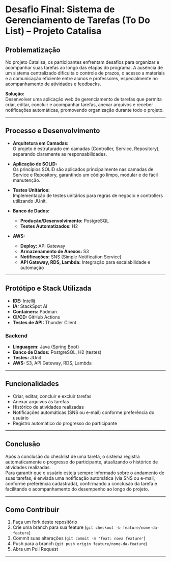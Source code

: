 # Desafio Final: Sistema de Gerenciamento de Tarefas (To Do List) – Projeto Catalisa

## Problematização

No projeto Catalisa, os participantes enfrentam desafios para organizar e acompanhar suas tarefas ao longo das etapas do programa. A ausência de um sistema centralizado dificulta o controle de prazos, o acesso a materiais e a comunicação eficiente entre alunos e professores, especialmente no acompanhamento de atividades e feedbacks.

**Solução:**  
Desenvolver uma aplicação web de gerenciamento de tarefas que permita criar, editar, concluir e acompanhar tarefas, anexar arquivos e receber notificações automáticas, promovendo organização durante todo o projeto.

---

## Processo e Desenvolvimento

- **Arquitetura em Camadas:**  
  O projeto é estruturado em camadas (Controller, Service, Repository), separando claramente as responsabilidades.

- **Aplicação de SOLID:**  
  Os princípios SOLID são aplicados principalmente nas camadas de Service e Repository, garantindo um código limpo, modular e de fácil manutenção.

- **Testes Unitários:**  
  Implementação de testes unitários para regras de negócio e controllers utilizando JUnit.

- **Banco de Dados:**
    - **Produção/Desenvolvimento:** PostgreSQL
    - **Testes Automatizados:** H2

- **AWS:**
    - **Deploy:** API Gateway
    - **Armazenamento de Anexos:** S3
    - **Notificações:** SNS (Simple Notification Service)
    - **API Gateway, RDS, Lambda:** Integração para escalabilidade e automação

---

## Protótipo e Stack Utilizada

- **IDE:** Intellij
- **IA:** StackSpot AI
- **Containers:** Podman
- **CI/CD:** GitHub Actions
- **Testes de API:** Thunder Client

### Backend

- **Linguagem:** Java (Spring Boot)
- **Banco de Dados:** PostgreSQL, H2 (testes)
- **Testes:** JUnit
- **AWS:** S3, API Gateway, RDS, Lambda

---

## Funcionalidades

- Criar, editar, concluir e excluir tarefas
- Anexar arquivos às tarefas
- Histórico de atividades realizadas
- Notificações automáticas (SNS ou e-mail) conforme preferência do usuário
- Registro automático do progresso do participante

---

## Conclusão

Após a conclusão do checklist de uma tarefa, o sistema registra automaticamente o progresso do participante, atualizando o histórico de atividades realizadas.  
Para garantir que o usuário esteja sempre informado sobre o andamento de suas tarefas, é enviada uma notificação automática (via SNS ou e-mail, conforme preferência cadastrada), confirmando a conclusão da tarefa e facilitando o acompanhamento do desempenho ao longo do projeto.

---

## Como Contribuir

1. Faça um fork deste repositório
2. Crie uma branch para sua feature (`git checkout -b feature/nome-da-feature`)
3. Commit suas alterações (`git commit -m 'feat: nova feature'`)
4. Push para a branch (`git push origin feature/nome-da-feature`)
5. Abra um Pull Request

---